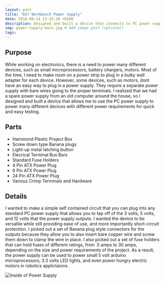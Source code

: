 ```yaml
---
layout: post
title: "DIY Workbench Power Supply"
date: 2016-08-14 13:32:20 +0300
description: Designed and built a device that connects to PC power supply to provide multiple voltages used for running electronics.  # Add post description (optional)
img: power-supply-main.jpg # Add image post (optional)
tags:
---
```


## Purpose
While working on electronics, there is a need to power many different devices, such as small microprocessors, battery chargers, motors. Most of the time, I need to make room on a power strip to plug in a bulky wall adapter for each device. However, some devices, such as motors, dont have an easy way to plug in a power supply. They require a separate power supply with bare wires going to the proper terminals. I realized that we had a spare power supply from an old computer around the house, so I designed and built a device that allows me to use the PC power supply to power many different devices with different power requirements for quick and easy testing.

## Parts
* Hammond Plastic Project Box
* Screw down type Banana plugs
* Light-up metal latching button
* Elecrical Terminal Bus Bars
* Standard Fuse Holders
* 4 Pin ATX Power Plug
* 6 Pin ATX Power Plug
* 24 Pin ATX Power Plug
* Various Crimp Terminals and Hardware

## Details
I wanted to make a simple self contained circuit that you can plug into any standard PC power supply that allows you to tap off of the 3 volts, 5 volts, and 12 volts that the power supply outputs. I wanted the device to be versatile while still providing ease of use, and more importantly short-circuit protection. I picked out a set of Banana plug style connectors for the outputs because they allow you to also insert bare copper wire and screw them down to clamp the wire in place. I also picked out a set of fuse holders that can hold fuses of different ratings, from .5 amps to 30 amps, depending on the size and power requirements of the project. As a result, the power supply can be used to power small 5 volt arduino microprocessors, 3.3 volts LED lights, and even power hungry electric motors in robotics applictaions.

![Inside of Power Supply](http://wbenb.github.io/assets/img/power-supply-inside.jpg)
